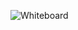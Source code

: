 ![Whiteboard](/home/klace/codefellows/python/data-structures-and-algorithms-/python/code_challenges/linked_list/PXL_20210524_151103708.jpg)
